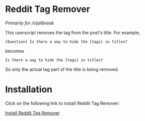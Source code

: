 # Reddit Tag Remover
*Primarily for /r/jailbreak*

This userscript removes the tag from the post's title. For example,

    [Question] Is there a way to hide the [tags] in titles?

becomes

    Is there a way to hide the [tags] in titles?

So only the actual tag part of the title is being removed.

# Installation
Click on the following link to install Reddit Tag Remover:

[Install Reddit Tag Remover](https://github.com/marank/Reddit-Tag-Remover/raw/master/tagremover.user.js)
